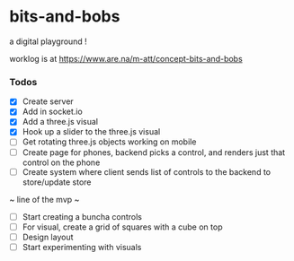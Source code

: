 # bits-and-bobs
a digital playground !

worklog is at https://www.are.na/m-att/concept-bits-and-bobs



### Todos
- [X] Create server
- [X] Add in socket.io
- [X] Add a three.js visual
- [X] Hook up a slider to the three.js visual
- [ ] Get rotating three.js objects working on mobile 
- [ ] Create page for phones, backend picks a control, and renders just that control on the phone
- [ ] Create system where client sends list of controls to the backend to store/update store

~ line of the mvp ~

- [ ] Start creating a buncha controls
- [ ] For visual, create a grid of squares with a cube on top
- [ ] Design layout
- [ ] Start experimenting with visuals
